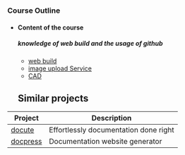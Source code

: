 ### Course Outline
+ #### Content of the course  
    ##### knowledge of web build and the usage of github   
    - [web build](https://www.nexmaker.com/doc/1projectmanage/github&docsify.html)   
    - [image upload Service](https://www.nexmaker.com/doc/1projectmanage/imageuploadservice.html)
    - [CAD](cad)

    ## Similar projects

| Project                                          | Description                              |
| ------------------------------------------------ | ---------------------------------------- |
| [docute](https://github.com/egoist/docute)       | Effortlessly documentation done right |
| [docpress](https://github.com/docpress/docpress) | Documentation website generator          |